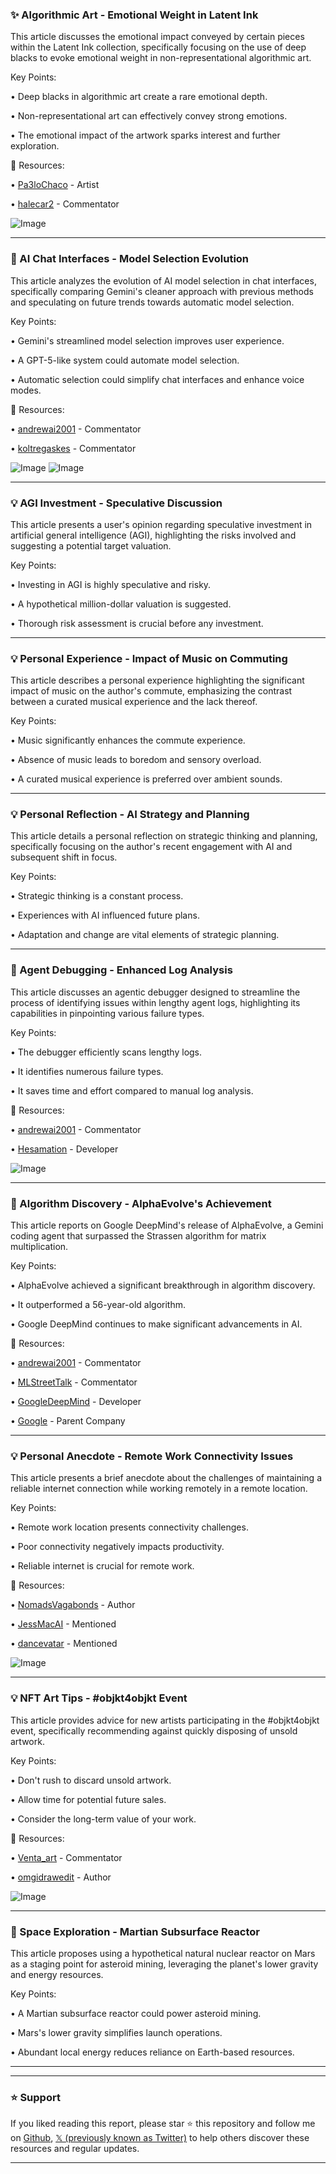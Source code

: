 ### ✨ Algorithmic Art - Emotional Weight in Latent Ink

This article discusses the emotional impact conveyed by certain pieces within the Latent Ink collection, specifically focusing on the use of deep blacks to evoke emotional weight in non-representational algorithmic art.

Key Points:

• Deep blacks in algorithmic art create a rare emotional depth.

• Non-representational art can effectively convey strong emotions.

• The emotional impact of the artwork sparks interest and further exploration.


🔗 Resources:

• [Pa3loChaco](https://x.com/Pa3loChaco) - Artist

• [halecar2](https://x.com/halecar2) - Commentator

![Image](https://pbs.twimg.com/media/Gq8caHwWIAA1cWT?format=jpg&name=small)

---
### 🤖 AI Chat Interfaces - Model Selection Evolution

This article analyzes the evolution of AI model selection in chat interfaces, specifically comparing Gemini's cleaner approach with previous methods and speculating on future trends towards automatic model selection.

Key Points:

• Gemini's streamlined model selection improves user experience.

•  A GPT-5-like system could automate model selection.

• Automatic selection could simplify chat interfaces and enhance voice modes.


🔗 Resources:

• [andrewai2001](https://x.com/andrewai2001) - Commentator

• [koltregaskes](https://x.com/koltregaskes) - Commentator

![Image](https://pbs.twimg.com/media/Gq7C4m9WcAAma3Y?format=png&name=small)
![Image](https://pbs.twimg.com/media/Gq7DFgcXcAADm8n?format=jpg&name=small)

---
### 💡 AGI Investment - Speculative Discussion

This article presents a user's opinion regarding speculative investment in artificial general intelligence (AGI), highlighting the risks involved and suggesting a potential target valuation.

Key Points:

• Investing in AGI is highly speculative and risky.

•  A hypothetical million-dollar valuation is suggested.

•  Thorough risk assessment is crucial before any investment.


---
### 💡 Personal Experience - Impact of Music on Commuting

This article describes a personal experience highlighting the significant impact of music on the author's commute, emphasizing the contrast between a curated musical experience and the lack thereof.

Key Points:

• Music significantly enhances the commute experience.

• Absence of music leads to boredom and sensory overload.

• A curated musical experience is preferred over ambient sounds.


---
### 💡 Personal Reflection - AI Strategy and Planning

This article details a personal reflection on strategic thinking and planning, specifically focusing on the author's recent engagement with AI and subsequent shift in focus.

Key Points:

• Strategic thinking is a constant process.

•  Experiences with AI influenced future plans.

•  Adaptation and change are vital elements of strategic planning.


---
### 🤖 Agent Debugging - Enhanced Log Analysis

This article discusses an agentic debugger designed to streamline the process of identifying issues within lengthy agent logs, highlighting its capabilities in pinpointing various failure types.


Key Points:

• The debugger efficiently scans lengthy logs.

•  It identifies numerous failure types.

•  It saves time and effort compared to manual log analysis.


🔗 Resources:

• [andrewai2001](https://x.com/andrewai2001) - Commentator

• [Hesamation](https://x.com/Hesamation) - Developer

![Image](https://pbs.twimg.com/amplify_video_thumb/1922697004561440768/img/MhI8M1AnzFDg8l01.jpg)

---
### 🤖 Algorithm Discovery - AlphaEvolve's Achievement

This article reports on Google DeepMind's release of AlphaEvolve, a Gemini coding agent that surpassed the Strassen algorithm for matrix multiplication.

Key Points:

• AlphaEvolve achieved a significant breakthrough in algorithm discovery.

• It outperformed a 56-year-old algorithm.

•  Google DeepMind continues to make significant advancements in AI.


🔗 Resources:

• [andrewai2001](https://x.com/andrewai2001) - Commentator

• [MLStreetTalk](https://x.com/MLStreetTalk) - Commentator

• [GoogleDeepMind](https://x.com/GoogleDeepMind) - Developer

• [Google](https://x.com/Google) - Parent Company


---
### 💡 Personal Anecdote - Remote Work Connectivity Issues

This article presents a brief anecdote about the challenges of maintaining a reliable internet connection while working remotely in a remote location.

Key Points:

•  Remote work location presents connectivity challenges.

•  Poor connectivity negatively impacts productivity.

•  Reliable internet is crucial for remote work.


🔗 Resources:

• [NomadsVagabonds](https://x.com/NomadsVagabonds) - Author

• [JessMacAI](https://x.com/JessMacAI) - Mentioned

• [dancevatar](https://x.com/dancevatar) - Mentioned

![Image](https://pbs.twimg.com/tweet_video_thumb/Gq7L5QWXQAAMpJx.jpg)

---
### 💡 NFT Art Tips - #objkt4objkt Event

This article provides advice for new artists participating in the #objkt4objkt event, specifically recommending against quickly disposing of unsold artwork.


Key Points:

•  Don't rush to discard unsold artwork.

•  Allow time for potential future sales.

•  Consider the long-term value of your work.


🔗 Resources:

• [Venta_art](https://x.com/Venta_art) - Commentator

• [omgidrawedit](https://x.com/omgidrawedit) - Author

![Image](https://pbs.twimg.com/media/Gq0n0cFXMAACKEX?format=jpg&name=small)


---
### 🚀 Space Exploration - Martian Subsurface Reactor

This article proposes using a hypothetical natural nuclear reactor on Mars as a staging point for asteroid mining, leveraging the planet's lower gravity and energy resources.


Key Points:

•  A Martian subsurface reactor could power asteroid mining.

•  Mars's lower gravity simplifies launch operations.

•  Abundant local energy reduces reliance on Earth-based resources.


---


---

### ⭐️ Support

If you liked reading this report, please star ⭐️ this repository and follow me on [Github](https://github.com/Drix10), [𝕏 (previously known as Twitter)](https://x.com/DRIX_10_) to help others discover these resources and regular updates.

---